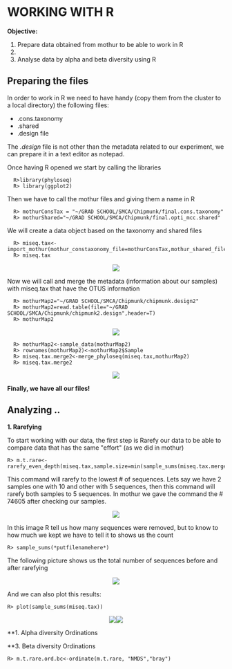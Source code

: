 # WORKING WITH R

**Objective:**
<ol>
  <li> Prepare data obtained from mothur to be able to work in R<li>
  <li> Analyse data by alpha and beta diversity using R </li>
 </ol>
 
## Preparing the files

In order to work in R we need to have handy (copy them from the cluster to a local directory) the following files:

<ul>
  <li> .cons.taxonomy</li>
  <li> .shared</li>
  <li> .design file</li>
</ul>

The *.design* file is not other than the metadata related to our experiment, we can prepare it in a text editor as notepad.

Once having R opened we start by calling the libraries 

      R>library(phyloseq)
      R> library(ggplot2)

Then we have to call the mothur files and giving them a name in R

      R> mothurConsTax = "~/GRAD SCHOOL/SMCA/Chipmunk/final.cons.taxonomy"
      R> mothurShared="~/GRAD SCHOOL/SMCA/Chipmunk/final.opti_mcc.shared"
 
 We will create a data object based on the taxonomy and shared files
 
      R> miseq.tax<-import_mothur(mothur_constaxonomy_file=mothurConsTax,mothur_shared_file=mothurShared)
      R> miseq.tax

<P align="center">
  <img src="~/IMAGES/R_1.jpg">
 </p>
 
 Now we will call and merge the metadata (information about our samples) with miseq.tax that have the OTUS information
 
      R> mothurMap2="~/GRAD SCHOOL/SMCA/Chipmunk/chipmunk.design2"
      R> mothurMap2=read.table(file="~/GRAD SCHOOL/SMCA/Chipmunk/chipmunk2.design",header=T)
      R> mothurMap2

<P align="center">
  <img src="~/IMAGES/R_2.jpg">
 </p>
  
      R> mothurMap2<-sample_data(mothurMap2)
      R> rownames(mothurMap2)<-mothurMap2$Sample
      R> miseq.tax.merge2<-merge_phyloseq(miseq.tax,mothurMap2)
      R> miseq.tax.merge2
  
<P align="center">
  <img src="~/IMAGES/R_3.jpg">
 </p>
 
 **Finally, we have all our files!**
 
 ## Analyzing ..

**1. Rarefying**

To start working with our data, the first step is Rarefy our data to be able to compare data that has the same "effort" (as we did in mothur)
  
    R> m.t.rare<-rarefy_even_depth(miseq.tax,sample.size=min(sample_sums(miseq.tax.merge2)))
  
  This command will rarefy to the lowest # of sequences. Lets say we have 2 samples one with 10 and other with 5 sequences, then this command will rarefy both samples to 5 sequences. In mothur we gave the command the # 74605 after checking our samples.
  
  <P align="center">
  <img src="~/IMAGES/R_4.jpg">
 </p>
 
 In this image R tell us how many sequences were removed, but to know to how much we kept we have to tell it to shows us the count
  
    R> sample_sums(*putfilenamehere*)
    
The following picture shows us the total number of sequences before and after rarefying

<P align="center">
  <img src="~/IMAGES/R_5.jpg">
 </p>
    
And we can also plot this results:

    R> plot(sample_sums(miseq.tax))

  <P align="center">
  <img src="~/IMAGES/Rplot_1.jpg"><img src="~/IMAGES/Rplot_2.jpg">
 </p>

**1. Alpha diversity Ordinations

**3. Beta diversity Ordinations

    R> m.t.rare.ord.bc<-ordinate(m.t.rare, "NMDS","bray")

